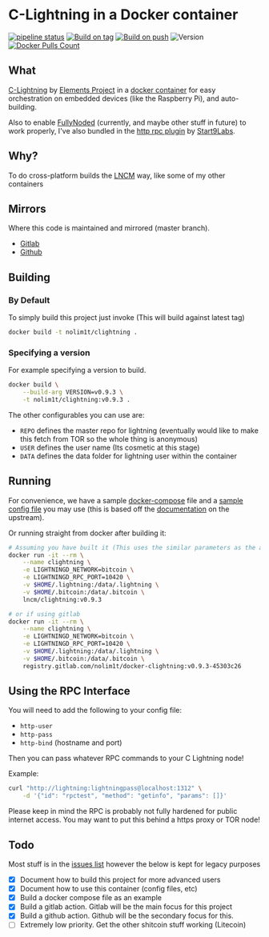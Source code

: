 # C-Lightning in a Docker container

[![pipeline status](https://gitlab.com/nolim1t/docker-clightning/badges/master/pipeline.svg)](https://gitlab.com/lncm/docker-clightning/-/commits/master)
[![Build on tag](https://github.com/lncm/docker-clightning/workflows/Docker%20build%20on%20tag/badge.svg)](https://github.com/lncm/docker-clightning/actions?query=workflow%3A%22Docker+build+on+tag%22)
[![Build on push](https://github.com/lncm/docker-clightning/workflows/Docker%20build%20on%20push/badge.svg)](https://github.com/lncm/docker-clightning/actions?query=workflow%3A%22Docker+build+on+push%22)
![Version](https://img.shields.io/github/v/release/lncm/docker-clightning?sort=semver) 
[![Docker Pulls Count](https://img.shields.io/docker/pulls/lncm/clightning.svg?style=flat)](https://hub.docker.com/r/lncm/clightning)

## What

[C-Lightning](https://github.com/ElementsProject/lightning) by [Elements Project](https://github.com/ElementsProject/) in a [docker container](https://gitlab.com/nolim1t/docker-clightning) for easy orchestration on embedded devices (like the Raspberry Pi), and auto-building.

Also to enable [FullyNoded](https://github.com/Fonta1n3/FullyNoded/) (currently, and maybe other stuff in future) to work properly, I've also bundled in the [http rpc plugin](https://github.com/Start9Labs/c-lightning-http-plugin) by [Start9Labs](https://github.com/Start9Labs).

## Why?

To do cross-platform builds the [LNCM](https://github.com/lncm/) way, like some of my other containers

## Mirrors

Where this code is maintained and mirrored (master branch).

* [Gitlab](https://gitlab.com/nolim1t/docker-clightning)
* [Github](https://github.com/lncm/docker-clightning)

## Building

### By Default

To simply build this project just invoke (This will build against latest tag)

```bash
docker build -t nolim1t/clightning .
```

### Specifying a version

For example specifying a version to build.


```bash
docker build \
    --build-arg VERSION=v0.9.3 \
    -t nolim1t/clightning:v0.9.3 .
```
The other configurables you can use are:

- `REPO` defines the master repo for lightning (eventually would like to make this fetch from TOR so the whole thing is anonymous)
- `USER` defines the user name (Its cosmetic at this stage)
- `DATA` defines the data folder for lightning user within the container

## Running

For convenience, we have a sample [docker-compose](https://gitlab.com/nolim1t/docker-clightning/-/raw/master/docker-compose.yml-dist) file and a [sample config file](https://gitlab.com/nolim1t/docker-clightning/-/raw/master/doc/config.dist)
you may use (this is based off the [documentation](https://github.com/ElementsProject/lightning/blob/master/doc/lightningd-config.5.md) on the upstream).

Or running straight from docker after building it:

```bash
# Assuming you have built it (This uses the similar parameters as the above docker-compose)
docker run -it --rm \
    --name clightning \
    -e LIGHTNINGD_NETWORK=bitcoin \
    -e LIGHTNINGD_RPC_PORT=10420 \
    -v $HOME/.lightning:/data/.lightning \
    -v $HOME/.bitcoin:/data/.bitcoin \
    lncm/clightning:v0.9.3

# or if using gitlab
docker run -it --rm \
    --name clightning \
    -e LIGHTNINGD_NETWORK=bitcoin \
    -e LIGHTNINGD_RPC_PORT=10420 \
    -v $HOME/.lightning:/data/.lightning \
    -v $HOME/.bitcoin:/data/.bitcoin \
    registry.gitlab.com/nolim1t/docker-clightning:v0.9.3-45303c26
```

## Using the RPC Interface

You will need to add the following to your config file:

* `http-user`
* `http-pass`
* `http-bind` (hostname and port)

Then you can pass whatever RPC commands to your C Lightning node!

Example:

```bash
curl "http://lightning:lightningpass@localhost:1312" \
    -d '{"id": "rpctest", "method": "getinfo", "params": []}'
```

Please keep in mind the RPC is probably not fully hardened for public internet access. You may want to put this behind a https proxy or TOR node!

## Todo

Most stuff is in the [issues list](https://gitlab.com/nolim1t/docker-clightning/-/issues) however the below is kept for legacy purposes

- [x] Document how to build this project for more advanced users
- [x] Document how to use this container (config files, etc)
- [x] Build a docker compose file as an example
- [x] Build a gitlab action. Gitlab will be the main focus for this project
- [x] Build a github action. Github will be the secondary focus for this.
- [ ] Extremely low priority. Get the other shitcoin stuff working (Litecoin)
